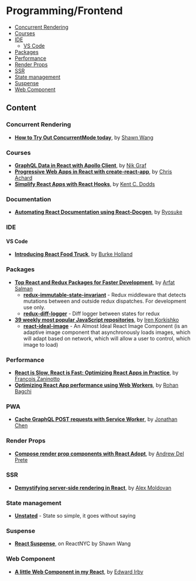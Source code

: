# Programming/Frontend

<!-- prettier-ignore-start -->
<!-- TOC depthFrom:3 -->

- [Concurrent Rendering](#concurrent-rendering)
- [Courses](#courses)
- [IDE](#ide)
  - [VS Code](#vs-code)
- [Packages](#packages)
- [Performance](#performance)
- [Render Props](#render-props)
- [SSR](#ssr)
- [State management](#state-management)
- [Suspense](#suspense)
- [Web Component](#web-component)

<!-- /TOC -->
<!-- prettier-ignore-end -->

## Content

### Concurrent Rendering

- **[How to Try Out ConcurrentMode today](https://github.com/sw-yx/fresh-concurrent-react)**, by [Shawn Wang](https://github.com/sw-yx)

### Courses

- **[GraphQL Data in React with Apollo Client](https://egghead.io/courses/graphql-data-in-react-with-apollo-client)**, by [Nik Graf](https://egghead.io/instructors/nik-graf)
- **[Progressive Web Apps in React with create-react-app](https://egghead.io/courses/progressive-web-apps-in-react-with-create-react-app)**, by [Chris Achard](https://egghead.io/instructors/chris-achard)
- **[Simplify React Apps with React Hooks](https://egghead.io/courses/simplify-react-apps-with-react-hooks)**, by [Kent C. Dodds](https://egghead.io/instructors/kentcdodds)

### Documentation

- **[Automating React Documentation using React-Docgen](https://medium.com/@whoisryosuke/automating-react-documentation-using-react-docgen-%EF%B8%8F-3e1b2e2b0c0b)**, by [Ryosuke](https://medium.com/@whoisryosuke)

### IDE

#### VS Code

- **[Introducing React Food Truck](https://burkeknowswords.com/introducing-react-food-truck-b23ea1e2cf79)**, by [Burke Holland](https://burkeknowswords.com/@burkeholland)

### Packages

- **[Top React and Redux Packages for Faster Development](https://codeburst.io/top-react-and-redux-packages-for-faster-development-5fa0ace42fe7)**, by [Arfat Salman](https://codeburst.io/@arfatsalman)
  - **[redux-immutable-state-invariant](https://github.com/leoasis/redux-immutable-state-invariant)** - Redux middleware that detects mutations between and outside redux dispatches. For development use only.
  - **[redux-diff-logger](https://github.com/evgenyrodionov/redux-diff-logger)** - Diff logger between states for redux
- **[39 weekly most popular JavaScript repositories](https://itnext.io/39-most-popular-javascript-open-source-projects-on-github-june-2018-bae92be1a886)**, by [Iren Korkishko](https://itnext.io/@Iren.Korkishko)
  - **[react-ideal-image](https://github.com/stereobooster/react-ideal-image)** - An Almost Ideal React Image Component (is an adaptive image component that asynchronously loads images, which will adapt based on network, which will allow a user to control, which image to load)

### Performance

- **[React is Slow, React is Fast: Optimizing React Apps in Practice](https://medium.com/dailyjs/react-is-slow-react-is-fast-optimizing-react-apps-in-practice-394176a11fba)**, by [François Zaninotto](https://medium.com/@francoisz)
- **[Optimizing React App performance using Web Workers](https://medium.com/prolanceer/optimizing-react-app-performance-using-web-workers-79266afd4a7)**, by [Rohan Bagchi](https://medium.com/@rohanbagchi)

### PWA

- **[Cache GraphQL POST requests with Service Worker](https://medium.com/@jono/cache-graphql-post-requests-with-service-worker-100a822a388a)**, by [Jonathan Chen](https://medium.com/@jono)

### Render Props

- **[Compose render prop components with React Adopt](https://egghead.io/lessons/react-compose-render-prop-components-with-react-adopt)**, by [Andrew Del Prete](https://egghead.io/instructors/andrew-del-prete)

### SSR

- **[Demystifying server-side rendering in React](https://medium.freecodecamp.org/demystifying-reacts-server-side-render-de335d408fe4)**, by [Alex Moldovan](https://medium.freecodecamp.org/@alexnm)

### State management

- **[Unstated](https://github.com/jamiebuilds/unstated)** - State so simple, it goes without saying

### Suspense

- **[React Suspense](https://youtu.be/eRvbh5C6Lj0)**, on ReactNYC by Shawn Wang

### Web Component

- **[A little Web Component in my React](https://itnext.io/a-little-web-component-in-my-react-3c66a918ea99)**, by [Edward Irby](https://itnext.io/@edwardirby)
